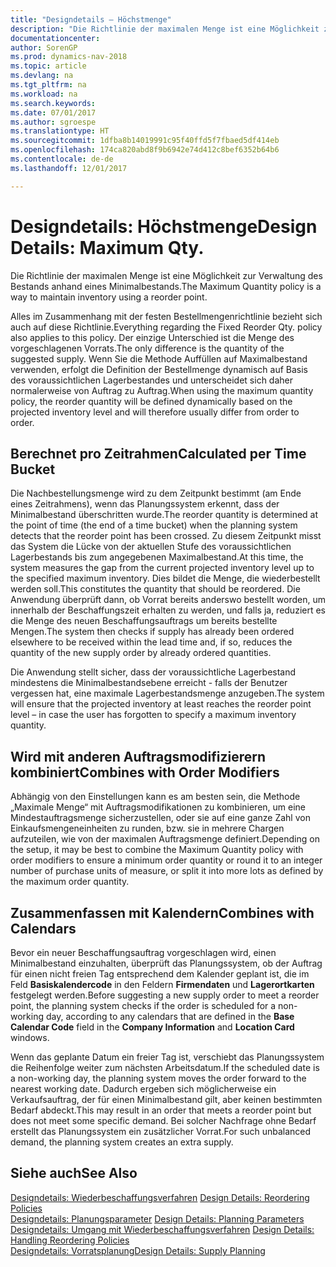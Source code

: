 ```yaml
---
title: "Designdetails – Höchstmenge"
description: "Die Richtlinie der maximalen Menge ist eine Möglichkeit zur Verwaltung des Bestands anhand eines Minimalbestands."
documentationcenter: 
author: SorenGP
ms.prod: dynamics-nav-2018
ms.topic: article
ms.devlang: na
ms.tgt_pltfrm: na
ms.workload: na
ms.search.keywords: 
ms.date: 07/01/2017
ms.author: sgroespe
ms.translationtype: HT
ms.sourcegitcommit: 1dfba8b14019991c95f40ffd5f7fbaed5df414eb
ms.openlocfilehash: 174ca820abd8f9b6942e74d412c8bef6352b64b6
ms.contentlocale: de-de
ms.lasthandoff: 12/01/2017

---
```

# <a name="design-details-maximum-qty"></a><span data-ttu-id="18544-103">Designdetails: Höchstmenge</span><span class="sxs-lookup"><span data-stu-id="18544-103">Design Details: Maximum Qty.</span></span>
<span data-ttu-id="18544-104">Die Richtlinie der maximalen Menge ist eine Möglichkeit zur Verwaltung des Bestands anhand eines Minimalbestands.</span><span class="sxs-lookup"><span data-stu-id="18544-104">The Maximum Quantity policy is a way to maintain inventory using a reorder point.</span></span>  
  
 <span data-ttu-id="18544-105">Alles im Zusammenhang mit der festen Bestellmengenrichtlinie bezieht sich auch auf diese Richtlinie.</span><span class="sxs-lookup"><span data-stu-id="18544-105">Everything regarding the Fixed Reorder Qty. policy also applies to this policy.</span></span> <span data-ttu-id="18544-106">Der einzige Unterschied ist die Menge des vorgeschlagenen Vorrats.</span><span class="sxs-lookup"><span data-stu-id="18544-106">The only difference is the quantity of the suggested supply.</span></span> <span data-ttu-id="18544-107">Wenn Sie die Methode Auffüllen auf Maximalbestand verwenden, erfolgt die Definition der Bestellmenge dynamisch auf Basis des voraussichtlichen Lagerbestandes und unterscheidet sich daher normalerweise von Auftrag zu Auftrag.</span><span class="sxs-lookup"><span data-stu-id="18544-107">When using the maximum quantity policy, the reorder quantity will be defined dynamically based on the projected inventory level and will therefore usually differ from order to order.</span></span>  
  
## <a name="calculated-per-time-bucket"></a><span data-ttu-id="18544-108">Berechnet pro Zeitrahmen</span><span class="sxs-lookup"><span data-stu-id="18544-108">Calculated per Time Bucket</span></span>  
 <span data-ttu-id="18544-109">Die Nachbestellungsmenge wird zu dem Zeitpunkt bestimmt (am Ende eines Zeitrahmens), wenn das Planungssystem erkennt, dass der Minimalbestand überschritten wurde.</span><span class="sxs-lookup"><span data-stu-id="18544-109">The reorder quantity is determined at the point of time (the end of a time bucket) when the planning system detects that the reorder point has been crossed.</span></span> <span data-ttu-id="18544-110">Zu diesem Zeitpunkt misst das System die Lücke von der aktuellen Stufe des voraussichtlichen Lagerbestands bis zum angegebenen Maximalbestand.</span><span class="sxs-lookup"><span data-stu-id="18544-110">At this time, the system measures the gap from the current projected inventory level up to the specified maximum inventory.</span></span> <span data-ttu-id="18544-111">Dies bildet die Menge, die wiederbestellt werden soll.</span><span class="sxs-lookup"><span data-stu-id="18544-111">This constitutes the quantity that should be reordered.</span></span> <span data-ttu-id="18544-112">Die Anwendung überprüft dann, ob Vorrat bereits anderswo bestellt worden, um innerhalb der Beschaffungszeit erhalten zu werden, und falls ja, reduziert es die Menge des neuen Beschaffungsauftrags um bereits bestellte Mengen.</span><span class="sxs-lookup"><span data-stu-id="18544-112">The system then checks if supply has already been ordered elsewhere to be received within the lead time and, if so, reduces the quantity of the new supply order by already ordered quantities.</span></span>  
  
 <span data-ttu-id="18544-113">Die Anwendung stellt sicher, dass der voraussichtliche Lagerbestand mindestens die Minimalbestandsebene erreicht - falls der Benutzer vergessen hat, eine maximale Lagerbestandsmenge anzugeben.</span><span class="sxs-lookup"><span data-stu-id="18544-113">The system will ensure that the projected inventory at least reaches the reorder point level – in case the user has forgotten to specify a maximum inventory quantity.</span></span>  
  
## <a name="combines-with-order-modifiers"></a><span data-ttu-id="18544-114">Wird mit anderen Auftragsmodifizierern kombiniert</span><span class="sxs-lookup"><span data-stu-id="18544-114">Combines with Order Modifiers</span></span>  
 <span data-ttu-id="18544-115">Abhängig von den Einstellungen kann es am besten sein, die Methode „Maximale Menge“ mit Auftragsmodifikationen zu kombinieren, um eine Mindestauftragsmenge sicherzustellen, oder sie auf eine ganze Zahl von Einkaufsmengeneinheiten zu runden, bzw. sie in mehrere Chargen aufzuteilen, wie von der maximalen Auftragsmenge definiert.</span><span class="sxs-lookup"><span data-stu-id="18544-115">Depending on the setup, it may be best to combine the Maximum Quantity policy with order modifiers to ensure a minimum order quantity or round it to an integer number of purchase units of measure, or split it into more lots as defined by the maximum order quantity.</span></span>  
  
## <a name="combines-with-calendars"></a><span data-ttu-id="18544-116">Zusammenfassen mit Kalendern</span><span class="sxs-lookup"><span data-stu-id="18544-116">Combines with Calendars</span></span>  
 <span data-ttu-id="18544-117">Bevor ein neuer Beschaffungsauftrag vorgeschlagen wird, einen Minimalbestand einzuhalten, überprüft das Planungssystem, ob der Auftrag für einen nicht freien Tag entsprechend dem Kalender geplant ist, die im Feld **Basiskalendercode** in den Feldern **Firmendaten** und **Lagerortkarten** festgelegt werden.</span><span class="sxs-lookup"><span data-stu-id="18544-117">Before suggesting a new supply order to meet a reorder point, the planning system checks if the order is scheduled for a non-working day, according to any calendars that are  defined in the **Base Calendar Code** field in the **Company Information** and **Location Card** windows.</span></span>  
  
 <span data-ttu-id="18544-118">Wenn das geplante Datum ein freier Tag ist, verschiebt das Planungssystem die Reihenfolge weiter zum nächsten Arbeitsdatum.</span><span class="sxs-lookup"><span data-stu-id="18544-118">If the scheduled date is a non-working day, the planning system moves the order forward to the nearest working date.</span></span> <span data-ttu-id="18544-119">Dadurch ergeben sich möglicherweise ein Verkaufsauftrag, der für einen Minimalbestand gilt, aber keinen bestimmten Bedarf abdeckt.</span><span class="sxs-lookup"><span data-stu-id="18544-119">This may result in an order that meets a reorder point but does not meet some specific demand.</span></span> <span data-ttu-id="18544-120">Bei solcher Nachfrage ohne Bedarf erstellt das Planungssystem ein zusätzlicher Vorrat.</span><span class="sxs-lookup"><span data-stu-id="18544-120">For such unbalanced demand, the planning system creates an extra supply.</span></span>  
  
## <a name="see-also"></a><span data-ttu-id="18544-121">Siehe auch</span><span class="sxs-lookup"><span data-stu-id="18544-121">See Also</span></span>  
 <span data-ttu-id="18544-122">[Designdetails: Wiederbeschaffungsverfahren](design-details-reordering-policies.md) </span><span class="sxs-lookup"><span data-stu-id="18544-122">[Design Details: Reordering Policies](design-details-reordering-policies.md) </span></span>  
 <span data-ttu-id="18544-123">[Designdetails: Planungsparameter](design-details-planning-parameters.md) </span><span class="sxs-lookup"><span data-stu-id="18544-123">[Design Details: Planning Parameters](design-details-planning-parameters.md) </span></span>  
 <span data-ttu-id="18544-124">[Designdetails: Umgang mit Wiederbeschaffungsverfahren](design-details-handling-reordering-policies.md) </span><span class="sxs-lookup"><span data-stu-id="18544-124">[Design Details: Handling Reordering Policies](design-details-handling-reordering-policies.md) </span></span>  
 [<span data-ttu-id="18544-125">Designdetails: Vorratsplanung</span><span class="sxs-lookup"><span data-stu-id="18544-125">Design Details: Supply Planning</span></span>](design-details-supply-planning.md)
